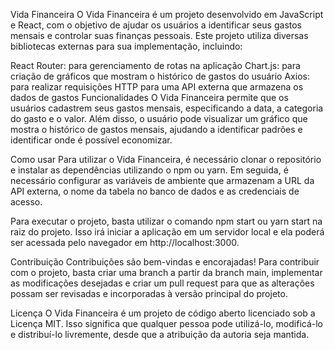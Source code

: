 Vida Financeira
O Vida Financeira é um projeto desenvolvido em JavaScript e React, com o objetivo de ajudar os usuários a identificar seus gastos mensais e controlar suas finanças pessoais. Este projeto utiliza diversas bibliotecas externas para sua implementação, incluindo:

React Router: para gerenciamento de rotas na aplicação
Chart.js: para criação de gráficos que mostram o histórico de gastos do usuário
Axios: para realizar requisições HTTP para uma API externa que armazena os dados de gastos
Funcionalidades
O Vida Financeira permite que os usuários cadastrem seus gastos mensais, especificando a data, a categoria do gasto e o valor. Além disso, o usuário pode visualizar um gráfico que mostra o histórico de gastos mensais, ajudando a identificar padrões e identificar onde é possível economizar.

Como usar
Para utilizar o Vida Financeira, é necessário clonar o repositório e instalar as dependências utilizando o npm ou yarn. Em seguida, é necessário configurar as variáveis de ambiente que armazenam a URL da API externa, o nome da tabela no banco de dados e as credenciais de acesso.

Para executar o projeto, basta utilizar o comando npm start ou yarn start na raiz do projeto. Isso irá iniciar a aplicação em um servidor local e ela poderá ser acessada pelo navegador em http://localhost:3000.

Contribuição
Contribuições são bem-vindas e encorajadas! Para contribuir com o projeto, basta criar uma branch a partir da branch main, implementar as modificações desejadas e criar um pull request para que as alterações possam ser revisadas e incorporadas à versão principal do projeto.

Licença
O Vida Financeira é um projeto de código aberto licenciado sob a Licença MIT. Isso significa que qualquer pessoa pode utilizá-lo, modificá-lo e distribuí-lo livremente, desde que a atribuição da autoria seja mantida.
